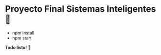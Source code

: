 # Proyecto Final Sistemas Inteligentes :blue_heart:

* npm install
* npm start

**Todo listo!** :tada:
